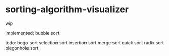 # sorting-algorithm-visualizer
wip

implemented:
bubble sort

todo:
bogo sort
selection sort
insertion sort
merge sort
quick sort
radix sort
piegonhole sort
